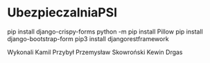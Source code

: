 # UbezpieczalniaPSI
pip install django-crispy-forms
python -m pip install Pillow
pip install django-bootstrap-form
pip3 install djangorestframework










Wykonali 
Kamil Przybył
Przemysław Skowroński
Kewin Drgas
